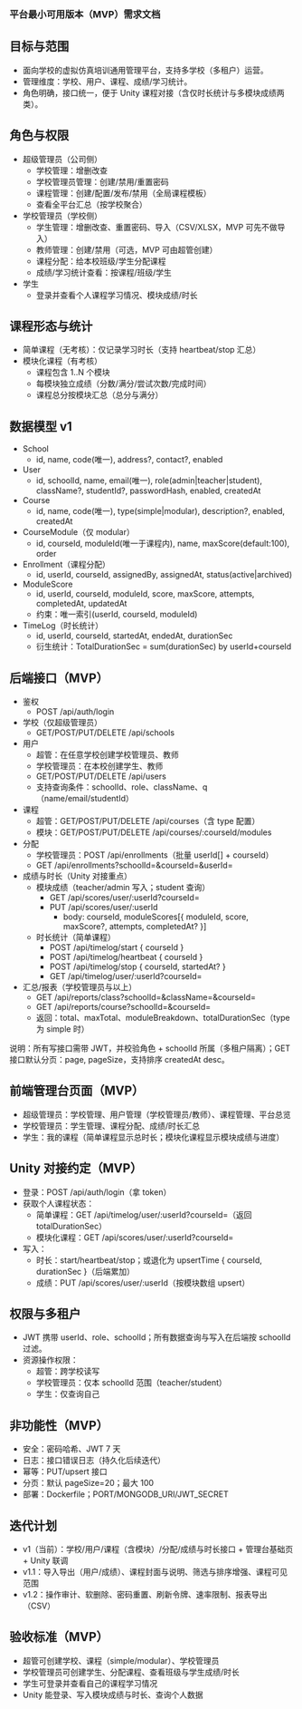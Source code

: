 ### 平台最小可用版本（MVP）需求文档

## 目标与范围
- 面向学校的虚拟仿真培训通用管理平台，支持多学校（多租户）运营。
- 管理维度：学校、用户、课程、成绩/学习统计。
- 角色明确，接口统一，便于 Unity 课程对接（含仅时长统计与多模块成绩两类）。

## 角色与权限
- 超级管理员（公司侧）
  - 学校管理：增删改查
  - 学校管理员管理：创建/禁用/重置密码
  - 课程管理：创建/配置/发布/禁用（全局课程模板）
  - 查看全平台汇总（按学校聚合）
- 学校管理员（学校侧）
  - 学生管理：增删改查、重置密码、导入（CSV/XLSX，MVP 可先不做导入）
  - 教师管理：创建/禁用（可选，MVP 可由超管创建）
  - 课程分配：给本校班级/学生分配课程
  - 成绩/学习统计查看：按课程/班级/学生
- 学生
  - 登录并查看个人课程学习情况、模块成绩/时长

## 课程形态与统计
- 简单课程（无考核）：仅记录学习时长（支持 heartbeat/stop 汇总）
- 模块化课程（有考核）
  - 课程包含 1..N 个模块
  - 每模块独立成绩（分数/满分/尝试次数/完成时间）
  - 课程总分按模块汇总（总分与满分）

## 数据模型 v1
- School
  - id, name, code(唯一), address?, contact?, enabled
- User
  - id, schoolId, name, email(唯一), role(admin|teacher|student), className?, studentId?, passwordHash, enabled, createdAt
- Course
  - id, name, code(唯一), type(simple|modular), description?, enabled, createdAt
- CourseModule（仅 modular）
  - id, courseId, moduleId(唯一于课程内), name, maxScore(default:100), order
- Enrollment（课程分配）
  - id, userId, courseId, assignedBy, assignedAt, status(active|archived)
- ModuleScore
  - id, userId, courseId, moduleId, score, maxScore, attempts, completedAt, updatedAt
  - 约束：唯一索引(userId, courseId, moduleId)
- TimeLog（时长统计）
  - id, userId, courseId, startedAt, endedAt, durationSec
  - 衍生统计：TotalDurationSec = sum(durationSec) by userId+courseId

## 后端接口（MVP）
- 鉴权
  - POST /api/auth/login
- 学校（仅超级管理员）
  - GET/POST/PUT/DELETE /api/schools
- 用户
  - 超管：在任意学校创建学校管理员、教师
  - 学校管理员：在本校创建学生、教师
  - GET/POST/PUT/DELETE /api/users
  - 支持查询条件：schoolId、role、className、q（name/email/studentId）
- 课程
  - 超管：GET/POST/PUT/DELETE /api/courses（含 type 配置）
  - 模块：GET/POST/PUT/DELETE /api/courses/:courseId/modules
- 分配
  - 学校管理员：POST /api/enrollments（批量 userId[] + courseId）
  - GET /api/enrollments?schoolId=&courseId=&userId=
- 成绩与时长（Unity 对接重点）
  - 模块成绩（teacher/admin 写入；student 查询）
    - GET /api/scores/user/:userId?courseId=
    - PUT /api/scores/user/:userId
      - body: courseId, moduleScores[{ moduleId, score, maxScore?, attempts, completedAt? }]
  - 时长统计（简单课程）
    - POST /api/timelog/start { courseId }
    - POST /api/timelog/heartbeat { courseId }
    - POST /api/timelog/stop { courseId, startedAt? }
    - GET /api/timelog/user/:userId?courseId=
- 汇总/报表（学校管理员与以上）
  - GET /api/reports/class?schoolId=&className=&courseId=
  - GET /api/reports/course?schoolId=&courseId=
  - 返回：total、maxTotal、moduleBreakdown、totalDurationSec（type 为 simple 时）

说明：所有写接口需带 JWT，并校验角色 + schoolId 所属（多租户隔离）；GET 接口默认分页：page, pageSize，支持排序 createdAt desc。

## 前端管理台页面（MVP）
- 超级管理员：学校管理、用户管理（学校管理员/教师）、课程管理、平台总览
- 学校管理员：学生管理、课程分配、成绩/时长汇总
- 学生：我的课程（简单课程显示总时长；模块化课程显示模块成绩与进度）

## Unity 对接约定（MVP）
- 登录：POST /api/auth/login（拿 token）
- 获取个人课程状态：
  - 简单课程：GET /api/timelog/user/:userId?courseId=（返回 totalDurationSec）
  - 模块化课程：GET /api/scores/user/:userId?courseId=
- 写入：
  - 时长：start/heartbeat/stop；或退化为 upsertTime { courseId, durationSec }（后端累加）
  - 成绩：PUT /api/scores/user/:userId（按模块数组 upsert）

## 权限与多租户
- JWT 携带 userId、role、schoolId；所有数据查询与写入在后端按 schoolId 过滤。
- 资源操作权限：
  - 超管：跨学校读写
  - 学校管理员：仅本 schoolId 范围（teacher/student）
  - 学生：仅查询自己

## 非功能性（MVP）
- 安全：密码哈希、JWT 7 天
- 日志：接口错误日志（持久化后续迭代）
- 幂等：PUT/upsert 接口
- 分页：默认 pageSize=20；最大 100
- 部署：Dockerfile；PORT/MONGODB_URI/JWT_SECRET

## 迭代计划
- v1（当前）：学校/用户/课程（含模块）/分配/成绩与时长接口 + 管理台基础页 + Unity 联调
- v1.1：导入导出（用户/成绩）、课程封面与说明、筛选与排序增强、课程可见范围
- v1.2：操作审计、软删除、密码重置、刷新令牌、速率限制、报表导出（CSV）

## 验收标准（MVP）
- 超管可创建学校、课程（simple/modular）、学校管理员
- 学校管理员可创建学生、分配课程、查看班级与学生成绩/时长
- 学生可登录并查看自己的课程学习情况
- Unity 能登录、写入模块成绩与时长、查询个人数据 